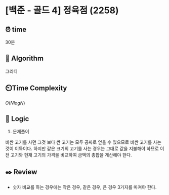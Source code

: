 # [백준 - 골드 4] 정육점 (2258)
 
## ⏰  **time**

30분

## :pushpin: **Algorithm**

그리디

## ⏲️**Time Complexity**

$O(NlogN)$

## :round_pushpin: **Logic**
1. 문제풀이

비싼 고기를 사면 그것 보다 싼 고기는 모두 공짜로 얻을 수 있으므로 비싼 고기를 사는 것이 이득이다.
하지만 같은 크기의 고기를 사는 경우는 그대로 값을 지불해야 하므로 이전 고기와 현재 고기의 가격을 비교하여 금액의 총합을 계산해야 한다.


## :black_nib: **Review**
- 숫자 비교를 하는 경우에는 작은 경우, 같은 경우, 큰 경우 3가지를 따져야 한다.